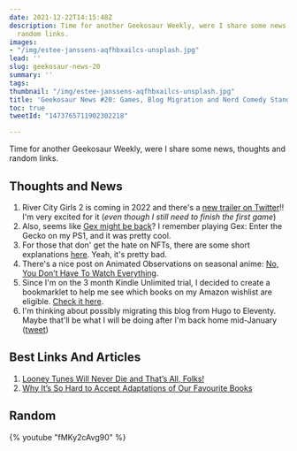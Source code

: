 ```yaml
---
date: 2021-12-22T14:15:48Z
description: Time for another Geekosaur Weekly, were I share some news, thoughts and
  random links.
images:
- "/img/estee-janssens-aqfhbxailcs-unsplash.jpg"
lead: ''
slug: geekosaur-news-20
summary: ''
tags: 
thumbnail: "/img/estee-janssens-aqfhbxailcs-unsplash.jpg"
title: 'Geekosaur News #20: Games, Blog Migration and Nerd Comedy Standup'
toc: true
tweetId: "1473765711902302218"

---
```

Time for another Geekosaur Weekly, were I share some news, thoughts and random links.

<!--more-->

## Thoughts and News

1. River City Girls 2 is coming in 2022 and there's a [new trailer on Twitter](https://twitter.com/WayForward/status/1471179503334576129)!! I'm very excited for it (_even though I still need to finish the first game_)
2. Also, seems like [Gex might be back](https://www.playstationlifestyle.net/2021/12/18/gex-trademark-filed/)? I remember playing Gex: Enter the Gecko on my PS1, and it was pretty cool.
3. For those that don' get the hate on NFTs, there are some short explanations [here](https://twitter.com/emilyhiggs24/status/1471662482758455301). Yeah, it's pretty bad.
4. There's a nice post on Animated Observations on seasonal anime: [No, You Don’t Have To Watch Everything](https://animatedobservations.com/2021/12/17/no-you-dont-have-to-watch-everything/).
5. Since I'm on the 3 month Kindle Unlimited trial, I decided to create a bookmarklet to help me see which books on my Amazon wishlist are eligible. [Check it here](https://gist.github.com/thiagomgd/b1c7331cdc04e02ec1b17e9a2c6eb14f).
6. I'm thinking about possibly migrating this blog from Hugo to Eleventy. Maybe that'll be what I will be doing after I'm back home mid-January ([tweet](https://twitter.com/FalconSensei/status/1471926864746795017))

## Best Links And Articles

1. [Looney Tunes Will Never Die and That’s All, Folks!](https://thewalrus.ca/looney-tunes-will-never-die-and-thats-all-folks/)
2. [Why It’s So Hard to Accept Adaptations of Our Favourite Books](https://thewalrus.ca/wheel-of-time-tv/)

## Random

{% youtube "fMKy2cAvg90" %}
